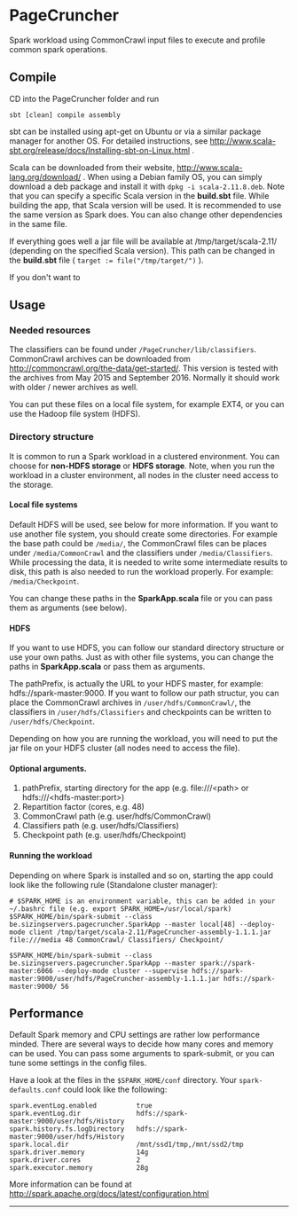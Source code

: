 # PageCruncher
Spark workload using CommonCrawl input files to execute and profile common spark operations.

## Compile
CD into the PageCruncher folder and run

    sbt [clean] compile assembly

sbt can be installed using apt-get on Ubuntu or via a similar package manager for another OS.
For detailed instructions, see http://www.scala-sbt.org/release/docs/Installing-sbt-on-Linux.html .

Scala can be downloaded from their website, http://www.scala-lang.org/download/ . When using a Debian family OS, you
can simply download a deb package and install it with `dpkg -i scala-2.11.8.deb`. Note that you can specify a specific
Scala version in the **build.sbt** file. While building the app, that Scala version will be used. It is recommended to 
use the same version as Spark does. You can also change other dependencies in the same file.

If everything goes well a jar file will be available at /tmp/target/scala-2.11/ (depending on the specified Scala 
version). This path can be changed in the **build.sbt** file ( `target := file("/tmp/target/")` ).

If you don't want to 

## Usage

### Needed resources
The classifiers can be found under `/PageCruncher/lib/classifiers`. CommonCrawl archives can be downloaded from 
http://commoncrawl.org/the-data/get-started/. This version is tested with the archives from May 2015 and September 2016.
Normally it should work with older / newer archives as well.

You can put these files on a local file system, for example EXT4, or you can use the Hadoop file system (HDFS).

### Directory structure
It is common to run a Spark workload in a clustered environment. You can choose for **non-HDFS storage** or 
**HDFS storage**. Note, when you run the workload in a cluster environment, all nodes in the cluster need access to the
storage.


#### Local file systems
Default HDFS will be used, see below for more information. If you want to use another file system, you should create
some directories. For example the base path could be `/media/`, the CommonCrawl files can be places under 
`/media/CommonCrawl` and the classifiers under `/media/Classifiers`. While processing the data, it is needed to write
some intermediate results to disk, this path is also needed to run the workload properly. For example: `/media/Checkpoint`.

You can change these paths in the **SparkApp.scala** file or you can pass them as arguments (see below). 

#### HDFS
If you want to use HDFS, you can follow our standard directory structure or use your own paths. Just as with other file 
systems, you can change the paths in **SparkApp.scala** or pass them as arguments. 

The pathPrefix, is actually the URL to your HDFS master, for example: hdfs://spark-master:9000. If you want to follow our
path structur, you can place the CommonCrawl archives in `/user/hdfs/CommonCrawl/`, the classifiers in 
`/user/hdfs/Classifiers` and checkpoints can be written to `/user/hdfs/Checkpoint`.

Depending on how you are running the workload, you will need to put the jar file on your HDFS cluster (all nodes need
to access the file). 

 
#### Optional arguments. 
1. pathPrefix, starting directory for the app (e.g. file:///&lt;path&gt; or hdfs:///&lt;hdfs-master:port&gt;)
2. Repartition factor (cores, e.g. 48)
3. CommonCrawl path (e.g. user/hdfs/CommonCrawl)
4. Classifiers path (e.g. user/hdfs/Classifiers)
5. Checkpoint path (e.g. user/hdfs/Checkpoint)

#### Running the workload
Depending on where Spark is installed and so on, starting the app could look like the following rule 
(Standalone cluster manager):

    # $SPARK_HOME is an environment variable, this can be added in your ~/.bashrc file (e.g. export SPARK_HOME=/usr/local/spark)
    $SPARK_HOME/bin/spark-submit --class be.sizingservers.pagecruncher.SparkApp --master local[48] --deploy-mode client /tmp/target/scala-2.11/PageCruncher-assembly-1.1.1.jar file:///media 48 CommonCrawl/ Classifiers/ Checkpoint/
    
    $SPARK_HOME/bin/spark-submit --class be.sizingservers.pagecruncher.SparkApp --master spark://spark-master:6066 --deploy-mode cluster --supervise hdfs://spark-master:9000/user/hdfs/PageCruncher-assembly-1.1.1.jar hdfs://spark-master:9000/ 56
    

## Performance

Default Spark memory and CPU settings are rather low performance minded. There are several ways to decide how many cores
 and memory can be used. You can pass some arguments to spark-submit, or you can tune some settings in the config files. 

Have a look at the files in the `$SPARK_HOME/conf` directory. Your `spark-defaults.conf` could look like the following: 

    spark.eventLog.enabled          true
    spark.eventLog.dir              hdfs://spark-master:9000/user/hdfs/History
    spark.history.fs.logDirectory   hdfs://spark-master:9000/user/hdfs/History
    spark.local.dir                 /mnt/ssd1/tmp,/mnt/ssd2/tmp
    spark.driver.memory             14g
    spark.driver.cores              2
    spark.executor.memory           28g

More information can be found at http://spark.apache.org/docs/latest/configuration.html 

---